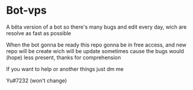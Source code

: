 # Bot-vps

A bêta version of a bot so there's many bugs and edit every day, wich are resolve as fast as possible

When the bot gonna be ready this repo gonna be in free access, and new repo will be create wich will be update sometimes cause the bugs would (hope) less present, thanks for comprehension

If you want to help or another things just dm me 

Yu#7232 (won't change)
